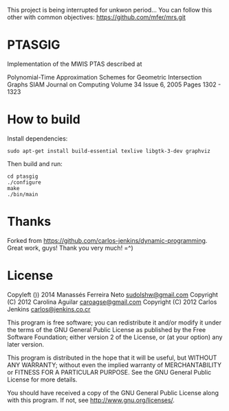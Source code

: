 This project is being interrupted for unkwon period...
You can follow this other with common objectives:
https://github.com/mfer/mrs.git

PTASGIG
=======
Implementation of the MWIS PTAS described at

Polynomial-Time Approximation Schemes for Geometric Intersection Graphs
SIAM Journal on Computing Volume 34 Issue 6, 2005 Pages 1302 - 1323

How to build
============

Install dependencies:

```shell
sudo apt-get install build-essential texlive libgtk-3-dev graphviz
```

Then build and run:

```shell
cd ptasgig
./configure
make
./bin/main
```

Thanks
======
Forked from https://github.com/carlos-jenkins/dynamic-programming.
Great work, guys! Thank you very much! =^)

License
=======

Copyleft  ()) 2014 Manassés Ferreira Neto <sudolshw@gmail.com>
Copyright (C) 2012 Carolina Aguilar <caroagse@gmail.com>
Copyright (C) 2012 Carlos Jenkins <carlos@jenkins.co.cr>

This program is free software; you can redistribute it and/or modify
it under the terms of the GNU General Public License as published by
the Free Software Foundation; either version 2 of the License, or
(at your option) any later version.

This program is distributed in the hope that it will be useful,
but WITHOUT ANY WARRANTY; without even the implied warranty of
MERCHANTABILITY or FITNESS FOR A PARTICULAR PURPOSE.  See the
GNU General Public License for more details.

You should have received a copy of the GNU General Public License
along with this program.  If not, see <http://www.gnu.org/licenses/>.

